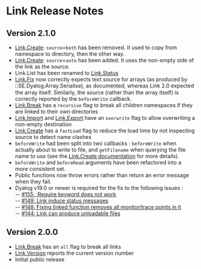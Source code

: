 # Link Release Notes

 ## Version 2.1.0
  - [Link.Create](Link.Create.md): `source`=`both` has been removed. It used to copy from namespace to directory, then the other way.
  - [Link.Create](Link.Create.md): `source`=`auto` has been added. It uses the non-empty side of the link as the source.
  - Link.List has been renamed to [Link.Status](Link.Status.md)
  - [Link.Fix](Link.Fix.md) now correctly expects text source for arrays (as produced by ⎕SE.Dyalog.Array.Serialise), as documented, whereas Link 2.0 expected the array itself. Similarly, the source (rather than the array itself) is correctly reported by the `beforeWrite` callback.
  - [Link.Break](Link.Break.md) has a `recursive` flag to break all children namespaces if they are linked to their own directories
  - [Link.Import](Link.Import.md) and [Link.Export](Link.Export.md) have an `overwrite` flag to allow overwriting a non-empty destination
  - [Link.Create](Link.Create.md) has a `fastLoad` flag to reduce the load time by not inspecting source to detect name clashes
  - `beforeWrite` had been split into two callbacks : `beforeWrite` when actually about to write to file, and `getFilename` when querying the file name to use (see the [Link.Create documentation](Link.Create.md) for more details).
  - `beforeWrite` and `beforeRead` arguments have been refactored into a more consistent set.
  - Public functions now throw errors rather than return an error message when they fail.
  - Dyalog v19.0 or newer is required for the fix to the following issues :\
  -- [#155: :Require keyword does not work](https://github.com/Dyalog/link/issues/155)\
  -- [#149: Link induce status messages](https://github.com/Dyalog/link/issues/149)\
  -- [#148: Fixing linked function removes all monitor/trace points in it](https://github.com/Dyalog/link/issues/148)\
  -- [#144: Link can produce unloadable files](https://github.com/Dyalog/link/issues/144)

 ## Version 2.0.0
  - [Link.Break](Link.Break.md) has an `all` flag to break all links
  - [Link.Version](Link.Version.md) reports the current version number  
  - Initial public release